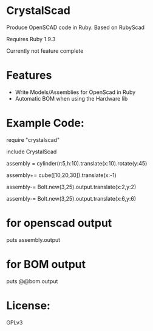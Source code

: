 CrystalScad
===========

Produce OpenSCAD code in Ruby. Based on RubyScad

Requires Ruby 1.9.3

Currently not feature complete


Features
===========
- Write Models/Assemblies for OpenScad in Ruby
- Automatic BOM when using the Hardware lib


Example Code:
===========

require "crystalscad"

include CrystalScad

assembly = cylinder(r:5,h:10).translate(x:10).rotate(y:45)

assembly+= cube([10,20,30]).translate(x:-1)

assembly-= Bolt.new(3,25).output.translate(x:2,y:2)

assembly-= Bolt.new(3,25).output.translate(x:6,y:6)


# for openscad output
puts assembly.output


# for BOM output
puts @@bom.output



License:
===========
GPLv3

